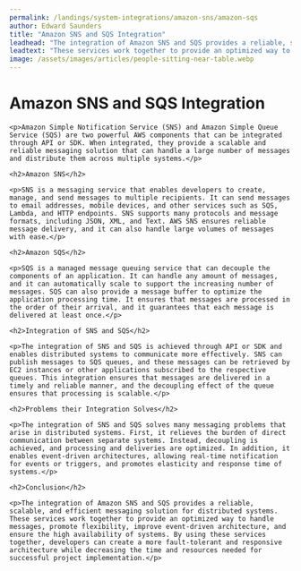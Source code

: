 ```yaml
---
permalink: /landings/system-integrations/amazon-sns/amazon-sqs
author: Edward Saunders
title: "Amazon SNS and SQS Integration"
leadhead: "The integration of Amazon SNS and SQS provides a reliable, scalable, and efficient messaging solution for distributed systems"
leadtext: "These services work together to provide an optimized way to handle messages, promote flexibility, improve event-driven architecture, and ensure the high availability of systems. By using these services together, developers can create a more fault-tolerant and responsive architecture while decreasing the time and resources needed for successful project implementation."
image: /assets/images/articles/people-sitting-near-table.webp
---
```

<div class="arttext">
	<h1>Amazon SNS and SQS Integration</h1>

	<p>Amazon Simple Notification Service (SNS) and Amazon Simple Queue Service (SQS) are two powerful AWS components that can be integrated through API or SDK. When integrated, they provide a scalable and reliable messaging solution that can handle a large number of messages and distribute them across multiple systems.</p>

	<h2>Amazon SNS</h2>

	<p>SNS is a messaging service that enables developers to create, manage, and send messages to multiple recipients. It can send messages to email addresses, mobile devices, and other services such as SQS, Lambda, and HTTP endpoints. SNS supports many protocols and message formats, including JSON, XML, and Text. AWS SNS ensures reliable message delivery, and it can also handle large volumes of messages with ease.</p>

	<h2>Amazon SQS</h2>

	<p>SQS is a managed message queuing service that can decouple the components of an application. It can handle any amount of messages, and it can automatically scale to support the increasing number of messages. SQS can also provide a message buffer to optimize the application processing time. It ensures that messages are processed in the order of their arrival, and it guarantees that each message is delivered at least once.</p>

	<h2>Integration of SNS and SQS</h2>

	<p>The integration of SNS and SQS is achieved through API or SDK and enables distributed systems to communicate more effectively. SNS can publish messages to SQS queues, and these messages can be retrieved by EC2 instances or other applications subscribed to the respective queues. This integration ensures that messages are delivered in a timely and reliable manner, and the decoupling effect of the queue ensures that processing is scalable.</p>

	<h2>Problems their Integration Solves</h2>

	<p>The integration of SNS and SQS solves many messaging problems that arise in distributed systems. First, it relieves the burden of direct communication between separate systems. Instead, decoupling is achieved, and processing and deliveries are optimized. In addition, it enables event-driven architectures, allowing real-time notification for events or triggers, and promotes elasticity and response time of systems.</p>

	<h2>Conclusion</h2>

	<p>The integration of Amazon SNS and SQS provides a reliable, scalable, and efficient messaging solution for distributed systems. These services work together to provide an optimized way to handle messages, promote flexibility, improve event-driven architecture, and ensure the high availability of systems. By using these services together, developers can create a more fault-tolerant and responsive architecture while decreasing the time and resources needed for successful project implementation.</p>

</div>